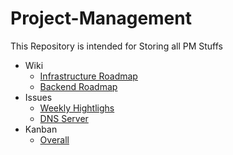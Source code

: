 # Project-Management
This Repository is intended for Storing all PM Stuffs

- Wiki
  - [Infrastructure Roadmap](https://github.com/nowhere-cloud/Project-Management/wiki/Infrastructure-Roadmap)
  - [Backend Roadmap](https://github.com/nowhere-cloud/Project-Management/wiki/Backend-Roadmap)
- Issues
  - [Weekly Hightlighs](https://github.com/nowhere-cloud/Project-Management/issues)
  - [DNS Server](https://github.com/nowhere-cloud/ruby-dns/issues)
- Kanban
  - [Overall](https://github.com/orgs/nowhere-cloud/projects/1)
